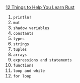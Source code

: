 [12 Things to Help You Learn Rust](youtube.com/watch?v=a8abW3RlOn8)

1. `println!`
1. `mut`
1. `shadow variables`
1. `constants`
1. `types`
1. `strings`
1. `tuples`
1. `arrays`
1. `expressions and statements`
1. `functions`
1. `loop and while`
1. `for loop` 